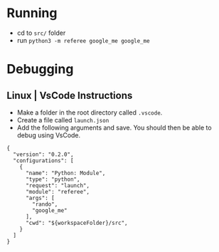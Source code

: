 # Running
  - cd to `src/` folder
  - run `python3 -m referee google_me google_me`

# Debugging
## Linux | VsCode Instructions
 - Make a folder in the root directory called `.vscode`.
 - Create a file called `launch.json`
 - Add the following arguments and save. You should then be able to debug using VsCode.
```
{
  "version": "0.2.0",
  "configurations": [
    {
      "name": "Python: Module",
      "type": "python",
      "request": "launch",
      "module": "referee",
      "args": [
        "rando",
        "google_me"
      ],
      "cwd": "${workspaceFolder}/src",
    }
  ]
}
```
